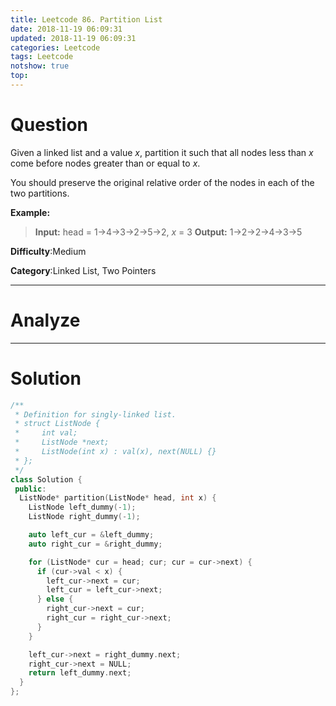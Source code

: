 ```yaml
---
title: Leetcode 86. Partition List
date: 2018-11-19 06:09:31
updated: 2018-11-19 06:09:31
categories: Leetcode
tags: Leetcode
notshow: true
top:
---
```


# Question

Given a linked list and a value  _x_, partition it such that all nodes less than  _x_  come before nodes greater than or equal to  _x_.

You should preserve the original relative order of the nodes in each of the two partitions.

**Example:**

> **Input:** head = 1->4->3->2->5->2, _x_ = 3
> **Output:** 1->2->2->4->3->5

**Difficulty**:Medium

**Category**:Linked List, Two Pointers

<!-- more -->

------------

# Analyze

------------

# Solution

```cpp
/**
 * Definition for singly-linked list.
 * struct ListNode {
 *     int val;
 *     ListNode *next;
 *     ListNode(int x) : val(x), next(NULL) {}
 * };
 */
class Solution {
 public:
  ListNode* partition(ListNode* head, int x) {
    ListNode left_dummy(-1);
    ListNode right_dummy(-1);

    auto left_cur = &left_dummy;
    auto right_cur = &right_dummy;

    for (ListNode* cur = head; cur; cur = cur->next) {
      if (cur->val < x) {
        left_cur->next = cur;
        left_cur = left_cur->next;
      } else {
        right_cur->next = cur;
        right_cur = right_cur->next;
      }
    }

    left_cur->next = right_dummy.next;
    right_cur->next = NULL;
    return left_dummy.next;
  }
};
```
